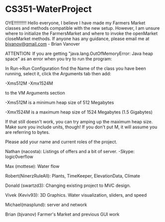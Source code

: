 CS351-WaterProject
==================

OYE!!!!!!!!!!
Hello everyone, I believe I have made my Farmers Market classes and methods compatible with the new setup.
However, I am unsure where to initialize the FarmersMarket and where to invoke the openMarket closeMarket
methods. If anyone has any guidance, please email me at bjvanov@gmail.com - Brian Vanover

ATTENTION: If you are getting "java.lang.OutOfMemoryError: Java heap space" as an error when you try to run the program:

In Run->Run Configuration find the Name of the class you have been running, select it, click the Arguments tab then add:

-Xms512M -Xmx1524M

to the VM Arguments section

-Xms512M is a minimum heap size of 512 Megabytes

-Xmx1524M is a maximum heap size of 1524 Megabytes (1.5 Gigabytes)

If that still doesn't work, you can try amping up the maximum heap size.
Make sure you include units, though! If you don't put M, it will assume you are referring to bytes.




Please add your name and current roles of the project.

Nathan (nacosta): Listings of offers and a bit of server.
-Skype: logic0verflow

Max (mottese): Water flow

Robert(NinerzRuleAll): Plants, TimeKeeper, ElevationData, Climate

Donald (swartzd3): Changing existing project to MVC design.

Vivek (Keviv93): 3D Graphics. Water visualization, sliders, and speed

Michael(masplund): server and network

Brian (bjvanov) Farmer's Market and previous GUI work
